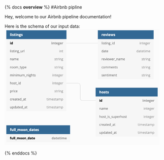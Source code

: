 {% docs __overview__ %}
#Airbnb pipline

Hey, welcome to our Airbnb pipeline documentation!

Here is the schema of our input data:
![input schema](assets/input_schema.png)

{% enddocs %}